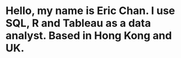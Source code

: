 # Hello, my name is Eric Chan. I use SQL, R and Tableau as a data analyst. Based in Hong Kong and UK. 
